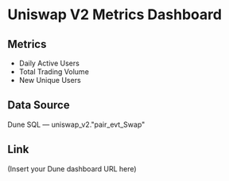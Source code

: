 # Uniswap V2 Metrics Dashboard

## Metrics
- Daily Active Users
- Total Trading Volume
- New Unique Users

## Data Source
Dune SQL — uniswap_v2."pair_evt_Swap"

## Link
(Insert your Dune dashboard URL here)
